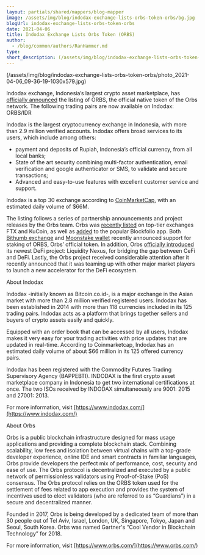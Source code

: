 ```yaml
---
layout: partials/shared/mappers/blog-mapper
image: /assets/img/blog/indodax-exchange-lists-orbs-token-orbs/bg.jpg
blogUrl: indodax-exchange-lists-orbs-token-orbs
date: 2021-04-06
title: Indodax Exchange Lists Orbs Token (ORBS)
author:
  - /blog/common/authors/RanHammer.md
type:
short_description: (/assets/img/blog/indodax-exchange-lists-orbs-token-orbs/photo_2021-04-06_09-36-19-1030x579.jpg)
---
```


(/assets/img/blog/indodax-exchange-lists-orbs-token-orbs/photo_2021-04-06_09-36-19-1030x579.jpg)

Indodax exchange, Indonesia’s largest crypto asset marketplace, has [officially announced](https://blog.indodax.com/the-sandbox-sand-orbs-orbs-listing-on-indodax) the listing of ORBS, the official native token of the Orbs network. The following trading pairs are now available on Indodax: ORBS/IDR

Indodax is the largest cryptocurrency exchange in Indonesia, with more than 2.9 million verified accounts. Indodax offers broad services to its users, which include among others:

- payment and deposits of Rupiah, Indonesia’s official currency, from all local banks;
- State of the art security combining multi-factor authentication, email verification and google authenticator or SMS, to validate and secure transactions;
- Advanced and easy-to-use features with excellent customer service and support.

Indodax is a top 30 exchange according to [CoinMarketCap](https://coinmarketcap.com/rankings/exchanges/), with an estimated daily volume of $66M.

The listing follows a series of partnership announcements and project releases by the Orbs team. Orbs was [recently listed](https://www.orbs.com/kucoin-exchange-lists-orbs-token-orbs/) on top-tier exchanges FTX and KuCoin, as well as [added](https://www.orbs.com/orbs-is-now-available-on-blockfolio/) to the popular Blockfolio app. Both [Bithumb exchange](https://www.orbs.com/bithumb-announces-orbs-staking/) and [Moonstake wallet](https://www.orbs.com/moonstake-partners-with-hybrid-enterprise-grade-blockchain-orbs-to-soon-provide-full-scale-support-for-orbs-universe/) recently announced support for staking of ORBS, Orbs’ official token. In addition, Orbs [officially introduced](https://www.orbs.com/introducing-orbs-liquidity-nexus-liquidity-as-a-service/) its newest DeFi project: Liquidity Nexus, for bridging the gap between CeFi and DeFi. Lastly, the Orbs project received considerable attention after it recently announced that it was teaming up with other major market players to launch a new accelerator for the DeFi ecosystem.

About Indodax

Indodax -initially known as Bitcoin.co.id-, is a major exchange in the Asian market with more than 2.8 million verified registered users. Indodax has been established in 2014 with more than 118 currencies included in its 125 trading pairs. Indodax acts as a platform that brings together sellers and buyers of crypto assets easily and quickly.

Equipped with an order book that can be accessed by all users, Indodax makes it very easy for your trading activities with price updates that are updated in real-time. According to Coinmarketcap, Indodax has an estimated daily volume of about $66 million in its 125 offered currency pairs.

Indodax has been registered with the Commodity Futures Trading Supervisory Agency (BAPPEBTI). INDODAX is the first crypto asset marketplace company in Indonesia to get two international certifications at once. The two ISOs received by INDODAX simultaneously are 9001: 2015 and 27001: 2013.

For more information, visit [https://www.indodax.com/](https://www.indodax.com/)

About Orbs

Orbs is a public blockchain infrastructure designed for mass usage applications and providing a complete blockchain stack. Combining scalability, low fees and isolation between virtual chains with a top-grade developer experience, online IDE and smart contracts in familiar languages, Orbs provide developers the perfect mix of performance, cost, security and ease of use. The Orbs protocol is decentralized and executed by a public network of permissionless validators using Proof-of-Stake (PoS) consensus. The Orbs protocol relies on the ORBS token used for the settlement of fees related to app execution and provides the system of incentives used to elect validators (who are referred to as “Guardians”) in a secure and decentralized manner.

Founded in 2017, Orbs is being developed by a dedicated team of more than 30 people out of Tel Aviv, Israel, London, UK, Singapore, Tokyo, Japan and Seoul, South Korea. Orbs was named Gartner's “Cool Vendor in Blockchain Technology” for 2018.

For more information, visit [https://www.orbs.com/](https://www.orbs.com/)
